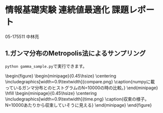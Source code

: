 # 情報基礎実験 連続値最適化 課題レポート

05-175511 中林亮


## 1.ガンマ分布のMetropolis法によるサンプリング
`python gamma_sample.py`で実行できます。

\begin{figure}
\begin{minipage}{0.45\hsize}
\centering
\includegraphics[width=0.9\textwidth]{compare.png}
\caption{numpyに載っているガンマ分布とのヒストグラムのN=10000の時の比較。}
\end{minipage}
\hfill
\begin{minipage}{0.45\hsize}
\centering
\includegraphics[width=0.9\textwidth]{time.png}
\caption{収束の様子。N=10000あたりから収束していそうに見える}
\end{minipage}
\end{figure}
